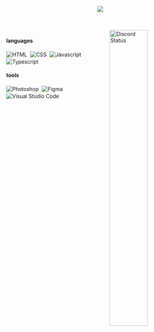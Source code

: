 <!--- <div><img src="https://cdn.discordapp.com/attachments/874773745452060692/1105214701606011041/cc5f754ecdff162c08cf0e9e1b2aad60.jpg" width="2000" height="200" align="center" alt="img"></div>
<div><img align="left" src="https://cdn.discordapp.com/attachments/874773745452060692/1105545551811969094/blinkiesCafe-om.gif"</div> -->
<br/><br/>

<p align="center">
    <img src="https://readme-typing-svg.herokuapp.com?color=E0E0E0&center=true&vCenter=true&width=500&lines=hey,+i'm+Triz+👾;welcome+to+my+profile"(https://git.io/typing-svg)>
</p>
<br/><br/>

<div>
	<a href="https://solo.to/nereshna" target="_blank">
		<img width="45%" align="right" alt="Discord Status" src="https://lanyard.cnrad.dev/api/444572933558501398?idleMessage=Idling...👾">
	</a>
</div>

#### languages
<div width="20%">  
    <img align="center" alt="HTML" src="https://img.shields.io/badge/-HTML-0D1117?style=for-the-badge&logo=html5&logoColor=e34c26&labelColor=0D1117">&nbsp; 
    <img align="center" alt="CSS" src="https://img.shields.io/badge/-CSS-0D1117?style=for-the-badge&logo=CSS3&logoColor=1572B6&labelColor=0D1117">&nbsp; 
    <img align="center" alt="Javascript" src="https://img.shields.io/badge/-JavaScript-0D1117?style=for-the-badge&logo=javascript&labelColor=0D1117&textColor=0D1117">&nbsp; 
    <img align="center" alt="Typescript" src="https://img.shields.io/badge/-Typescript-0D1117?style=for-the-badge&logo=typescript&labelColor=0D1117&textColor=0D1117">&nbsp; 
</div>

#### tools
<div width="20%">
    <img align="center" alt="Photoshop" src="https://img.shields.io/badge/-photoshop-0D1117?style=for-the-badge&logo=adobe%20photoshop&labelColor=0D1117">&nbsp;
    <img align="center" alt="Figma" src="https://img.shields.io/badge/-figma-0D1117?style=for-the-badge&logo=figma&labelColor=0D1117">&nbsp;
    <img align="center" alt="Visual Studio Code" src="https://img.shields.io/badge/-Visual%20Studio%20Code-0D1117?style=for-the-badge&logo=visual-studio-code&logoColor=007ACC&labelColor=0D1117">&nbsp;

